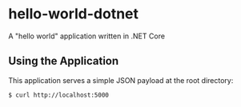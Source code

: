 # hello-world-dotnet

A "hello world" application written in .NET Core



## Using the Application

This application serves a simple JSON payload at the root directory:

```bash
$ curl http://localhost:5000
```

